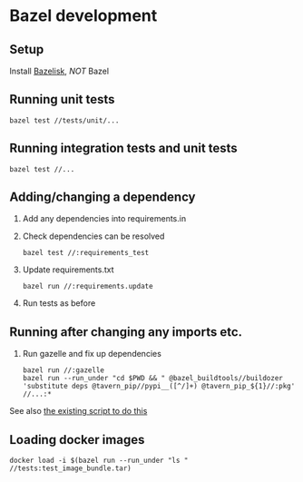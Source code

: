 # Bazel development

## Setup

Install [Bazelisk](https://github.com/bazelbuild/bazelisk), _NOT_ Bazel

## Running unit tests

    bazel test //tests/unit/...

## Running integration tests and unit tests

    bazel test //...

## Adding/changing a dependency

1. Add any dependencies into requirements.in
2. Check dependencies can be resolved

       bazel test //:requirements_test

3. Update requirements.txt

       bazel run //:requirements.update

4. Run tests as before

## Running after changing any imports etc.

1. Run gazelle and fix up dependencies

       bazel run //:gazelle
       bazel run --run_under "cd $PWD && " @bazel_buildtools//buildozer 'substitute deps @tavern_pip//pypi__([^/]+) @tavern_pip_${1}//:pkg' //...:*

See also [the existing script to do this](/scripts/pre-commit.sh)

## Loading docker images

    docker load -i $(bazel run --run_under "ls " //tests:test_image_bundle.tar)

